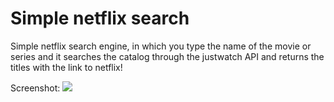 # Simple netflix search
Simple netflix search engine, in which you type the name of the movie or series and it searches the catalog through the justwatch API and returns the titles with the link to netflix!

Screenshot:
<img src="https://beeimg.com/images/q21567624753.png"></img>
